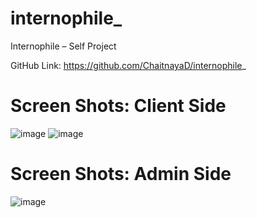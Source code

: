 # internophile_
Internophile – Self Project

GitHub Link: https://github.com/ChaitnayaD/internophile_

# Screen Shots: Client Side
![image](https://user-images.githubusercontent.com/84279110/210761633-2211355c-9a76-4db4-898f-c9930ff486fc.png)
![image](https://user-images.githubusercontent.com/84279110/210761691-ab9b71ce-0ed0-486f-878c-647e79c4990e.png)

# Screen Shots: Admin Side
![image](https://user-images.githubusercontent.com/84279110/210761989-2b78acd3-2572-4fd0-8259-12ab87ad43fa.png)
